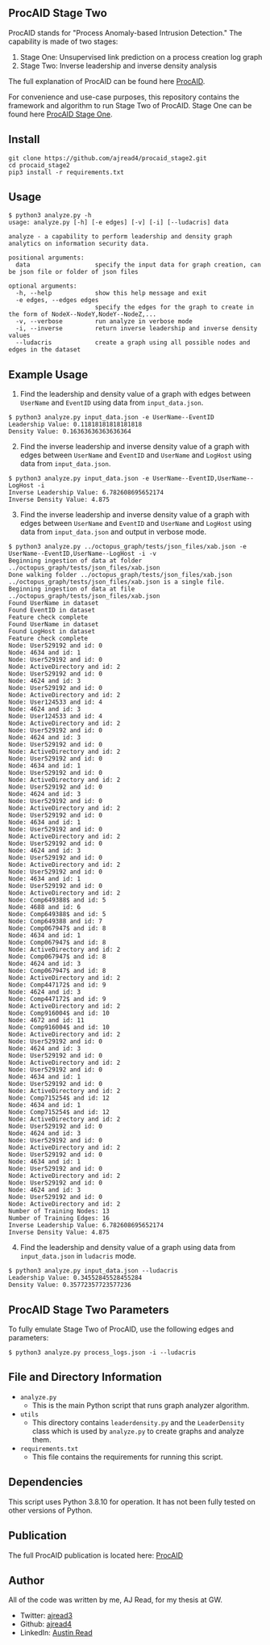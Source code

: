 ## ProcAID Stage Two 

ProcAID stands for "Process Anomaly-based Intrusion Detection." The capability is made of two stages: 

1. Stage One: Unsupervised link prediction on a process creation log graph 
2. Stage Two: Inverse leadership and inverse density analysis  

The full explanation of ProcAID can be found here [ProcAID](https://www.proquest.com/openview/e4ce5ff777fc5943a8b4624677b3cad1/1.pdf?pq-origsite=gscholar&cbl=18750&diss=y).

For convenience and use-case purposes, this repository contains the framework and algorithm to run Stage Two of ProcAID. Stage One can be found here [ProcAID Stage One](https://github.com/ajread4/procaid_stage1).


## Install
```
git clone https://github.com/ajread4/procaid_stage2.git
cd procaid_stage2
pip3 install -r requirements.txt
```

## Usage 
```
$ python3 analyze.py -h
usage: analyze.py [-h] [-e edges] [-v] [-i] [--ludacris] data

analyze - a capability to perform leadership and density graph analytics on information security data.

positional arguments:
  data                  specify the input data for graph creation, can be json file or folder of json files

optional arguments:
  -h, --help            show this help message and exit
  -e edges, --edges edges
                        specify the edges for the graph to create in the form of NodeX--NodeY,NodeY--NodeZ,...
  -v, --verbose         run analyze in verbose mode
  -i, --inverse         return inverse leadership and inverse density values
  --ludacris            create a graph using all possible nodes and edges in the dataset
```

## Example Usage 
1. Find the leadership and density value of a graph with edges between ```UserName``` and ```EventID``` using data from ```input_data.json```. 
```
$ python3 analyze.py input_data.json -e UserName--EventID
Leadership Value: 0.11818181818181818
Density Value: 0.16363636363636364
```
2. Find the inverse leadership and inverse density value of a graph with edges between ```UserName``` and ```EventID``` and ```UserName``` and ```LogHost``` using data from ```input_data.json```.
```
$ python3 analyze.py input_data.json -e UserName--EventID,UserName--LogHost -i
Inverse Leadership Value: 6.782608695652174
Inverse Density Value: 4.875
```
3. Find the inverse leadership and inverse density value of a graph with edges between ```UserName``` and ```EventID``` and ```UserName``` and ```LogHost``` using data from ```input_data.json``` and output in verbose mode. 
```
$ python3 analyze.py ../octopus_graph/tests/json_files/xab.json -e UserName--EventID,UserName--LogHost -i -v
Beginning ingestion of data at folder ../octopus_graph/tests/json_files/xab.json
Done walking folder ../octopus_graph/tests/json_files/xab.json
../octopus_graph/tests/json_files/xab.json is a single file.
Beginning ingestion of data at file ../octopus_graph/tests/json_files/xab.json
Found UserName in dataset
Found EventID in dataset
Feature check complete
Found UserName in dataset
Found LogHost in dataset
Feature check complete
Node: User529192 and id: 0
Node: 4634 and id: 1
Node: User529192 and id: 0
Node: ActiveDirectory and id: 2
Node: User529192 and id: 0
Node: 4624 and id: 3
Node: User529192 and id: 0
Node: ActiveDirectory and id: 2
Node: User124533 and id: 4
Node: 4624 and id: 3
Node: User124533 and id: 4
Node: ActiveDirectory and id: 2
Node: User529192 and id: 0
Node: 4624 and id: 3
Node: User529192 and id: 0
Node: ActiveDirectory and id: 2
Node: User529192 and id: 0
Node: 4634 and id: 1
Node: User529192 and id: 0
Node: ActiveDirectory and id: 2
Node: User529192 and id: 0
Node: 4624 and id: 3
Node: User529192 and id: 0
Node: ActiveDirectory and id: 2
Node: User529192 and id: 0
Node: 4634 and id: 1
Node: User529192 and id: 0
Node: ActiveDirectory and id: 2
Node: User529192 and id: 0
Node: 4624 and id: 3
Node: User529192 and id: 0
Node: ActiveDirectory and id: 2
Node: User529192 and id: 0
Node: 4634 and id: 1
Node: User529192 and id: 0
Node: ActiveDirectory and id: 2
Node: Comp649388$ and id: 5
Node: 4688 and id: 6
Node: Comp649388$ and id: 5
Node: Comp649388 and id: 7
Node: Comp067947$ and id: 8
Node: 4634 and id: 1
Node: Comp067947$ and id: 8
Node: ActiveDirectory and id: 2
Node: Comp067947$ and id: 8
Node: 4624 and id: 3
Node: Comp067947$ and id: 8
Node: ActiveDirectory and id: 2
Node: Comp447172$ and id: 9
Node: 4624 and id: 3
Node: Comp447172$ and id: 9
Node: ActiveDirectory and id: 2
Node: Comp916004$ and id: 10
Node: 4672 and id: 11
Node: Comp916004$ and id: 10
Node: ActiveDirectory and id: 2
Node: User529192 and id: 0
Node: 4624 and id: 3
Node: User529192 and id: 0
Node: ActiveDirectory and id: 2
Node: User529192 and id: 0
Node: 4634 and id: 1
Node: User529192 and id: 0
Node: ActiveDirectory and id: 2
Node: Comp715254$ and id: 12
Node: 4634 and id: 1
Node: Comp715254$ and id: 12
Node: ActiveDirectory and id: 2
Node: User529192 and id: 0
Node: 4624 and id: 3
Node: User529192 and id: 0
Node: ActiveDirectory and id: 2
Node: User529192 and id: 0
Node: 4634 and id: 1
Node: User529192 and id: 0
Node: ActiveDirectory and id: 2
Node: User529192 and id: 0
Node: 4624 and id: 3
Node: User529192 and id: 0
Node: ActiveDirectory and id: 2
Number of Training Nodes: 13
Number of Training Edges: 16
Inverse Leadership Value: 6.782608695652174
Inverse Density Value: 4.875
```
4. Find the leadership and density value of a graph using data from ```input_data.json``` in ```ludacris``` mode.
```
$ python3 analyze.py input_data.json --ludacris
Leadership Value: 0.34552845528455284
Density Value: 0.35772357723577236
```
## ProcAID Stage Two Parameters 
To fully emulate Stage Two of ProcAID, use the following edges and parameters: 
```
$ python3 analyze.py process_logs.json -i --ludacris
```
## File and Directory Information 

- ```analyze.py``` 
  - This is the main Python script that runs graph analyzer algorithm. 
- ```utils```
  - This directory contains ```leaderdensity.py``` and the ```LeaderDensity``` class which is used by ```analyze.py``` to create graphs and analyze them. 
- ```requirements.txt```
  - This file contains the requirements for running this script. 

## Dependencies 
This script uses Python 3.8.10 for operation. It has not been fully tested on other versions of Python.

## Publication
The full ProcAID publication is located here: [ProcAID](https://www.proquest.com/openview/e4ce5ff777fc5943a8b4624677b3cad1/1.pdf?pq-origsite=gscholar&cbl=18750&diss=y)

## Author
All of the code was written by me, AJ Read, for my thesis at GW.
- Twitter: [ajread3](https://twitter.com/ajread3)
- Github: [ajread4](https://github.com/ajread4)
- LinkedIn: [Austin Read](https://www.linkedin.com/in/austin-read-88953b189/)